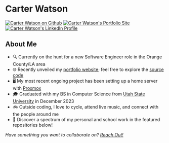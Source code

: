 <h1>Carter Watson</h1>

<!-- icons -->
<p>
    <a href="https://github.com/cartwatson" target="_blank"><img src="https://img.shields.io/badge/github-cartwatson-24292e?style=for-the-badge&amp;logo=github" alt="Carter Watson on Github"></a>
    <a href="https://cartwatson.com" target="_blank"><img src="https://img.shields.io/badge/Portfolio-cartwatson.com-24292e?style=for-the-badge&amp;logo=github-pages&amp;logoColor=white" alt="Carter Watson's Portfolio Site"></a>
    <a href="https://linkedin.com/in/cartwatson" target="_blank"><img src="https://img.shields.io/badge/linkedin-cartwatson-24292e?style=for-the-badge&amp;logo=linkedin&amp;logoColor=white" alt="Carter Watson's LinkedIn Profile"></a>
</p>

## About Me

<!-- - 🏢 Currently honing my skills as a Software Engineer at []() -->
- 🔍 Currently on the hunt for a new Software Engineer role in the Orange County/LA area
- 🌐 Recently unveiled my [portfolio website](https://cartwatson.com); feel free to explore the [source code](https://github.com/cartwatson/cartwatson.github.io)
- 🖥️ My most recent ongoing project has been setting up a home server with [Proxmox](https://proxmox.com)
- 🎓 Graduated with my BS in Computer Science from [Utah State University](https://www.usu.edu/) in December 2023
- 🚲 Outside coding, I love to cycle, attend live music, and connect with the people around me
- 👀 Discover a spectrum of my personal and school work in the featured repositories below!

*Have something you want to collaborate on? [Reach Out!](https://www.linkedin.com/in/cartwatson)*

